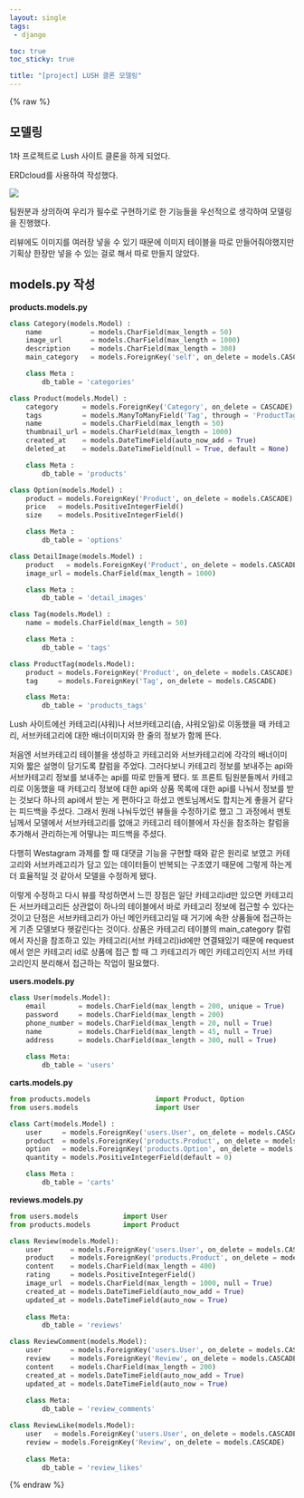 ```yaml
---
layout: single
tags: 
 - django

toc: true
toc_sticky: true

title: "[project] LUSH 클론 모델링"
---
```


{% raw %}

## 모델링

1차 프로젝트로 Lush 사이트 클론을 하게 되었다. 

ERDcloud를 사용하여 작성했다. 

![](https://user-images.githubusercontent.com/61782539/136661786-85fd0e02-a1a8-4bc3-9bc6-41d81a9583a1.png)

팀원분과 상의하여 우리가 필수로 구현하기로 한 기능들을 우선적으로 생각하여 모델링을 진행했다.

리뷰에도 이미지를 여러장 넣을 수 있기 때문에 이미지 테이블을 따로 만들어줘야했지만 기획상 한장만 넣을 수 있는 걸로 해서 따로 만들지 않았다.

## models.py 작성

**products.models.py**

```python
class Category(models.Model) :
    name            = models.CharField(max_length = 50)
    image_url       = models.CharField(max_length = 1000)
    description     = models.CharField(max_length = 300)
    main_category   = models.ForeignKey('self', on_delete = models.CASCADE, null = True, related_name = 'sub_category')

    class Meta :
        db_table = 'categories'

class Product(models.Model) :
    category      = models.ForeignKey('Category', on_delete = CASCADE)
    tags          = models.ManyToManyField('Tag', through = 'ProductTag')
    name          = models.CharField(max_length = 50)
    thumbnail_url = models.CharField(max_length = 1000)
    created_at    = models.DateTimeField(auto_now_add = True)
    deleted_at    = models.DateTimeField(null = True, default = None)

    class Meta :
        db_table = 'products'

class Option(models.Model) :
    product = models.ForeignKey('Product', on_delete = models.CASCADE)
    price   = models.PositiveIntegerField()
    size    = models.PositiveIntegerField()

    class Meta :
        db_table = 'options'

class DetailImage(models.Model) :
    product   = models.ForeignKey('Product', on_delete = models.CASCADE)
    image_url = models.CharField(max_length = 1000)

    class Meta :
        db_table = 'detail_images'

class Tag(models.Model) :
    name = models.CharField(max_length = 50)

    class Meta :
        db_table = 'tags'

class ProductTag(models.Model):
    product = models.ForeignKey('Product', on_delete = models.CASCADE)
    tag     = models.ForeignKey('Tag', on_delete = models.CASCADE)

    class Meta:
        db_table = 'products_tags'
```

Lush 사이트에선 카테고리(샤워)나 서브카테고리(솝, 샤워오일)로 이동했을 때 카테고리, 서브카테고리에 대한 배너이미지와 한 줄의 정보가 함께 뜬다. 

처음엔 서브카테고리 테이블을 생성하고 카테고리와 서브카테고리에 각각의 배너이미지와 짧은 설명이 담기도록 칼럼을 주었다. 그러다보니 카테고리 정보를 보내주는 api와 서브카테고리 정보를 보내주는 api를 따로 만들게 됐다. 또 프론트 팀원분들께서 카테고리로 이동했을 때 카테고리 정보에 대한 api와 상품 목록에 대한 api를 나눠서 정보를 받는 것보다 하나의 api에서 받는 게 편하다고 하셨고 멘토님께서도 합치는게 좋을거 같다는 피드백을 주셨다. 그래서 원래 나눠두었던 뷰들을 수정하기로 했고 그 과정에서 멘토님께서 모델에서 서브카테고리를 없애고 카테고리 테이블에서 자신을 참조하는 칼럼을 추가해서 관리하는게 어떻냐는 피드백을 주셨다.

다행히 Westagram 과제를 할 때 대댓글 기능을 구현할 때와 같은 원리로 보였고 카테고리와 서브카레고리가 담고 있는 데이터들이 반복되는 구조였기 때문에 그렇게 하는게 더 효율적일 것 같아서 모델을 수정하게 됐다.

이렇게 수정하고 다시 뷰를 작성하면서 느낀 장점은 일단 카테고리id만 있으면 카테고리든 서브카테고리든 상관없이 하나의 테이블에서 바로 카테고리 정보에 접근할 수 있다는 것이고 단점은 서브카테고리가 아닌 메인카테고리일 때 거기에 속한 상품들에 접근하는게 기존 모델보다 헷갈린다는 것이다. 상품은 카테고리 테이블의 main_category 칼럼에서 자신을 참조하고 있는 카테고리(서브 카테고리)id에만 연결돼있기 때문에 request에서 얻은 카테고리 id로 상품에 접근 할 때 그 카테고리가 메인 카테고리인지 서브 카테고리인지 분리해서 접근하는 작업이 필요했다.

**users.models.py**

```python
class User(models.Model):
    email        = models.CharField(max_length = 200, unique = True)
    password     = models.CharField(max_length = 200)
    phone_number = models.CharField(max_length = 20, null = True)
    name         = models.CharField(max_length = 45, null = True)
    address      = models.CharField(max_length = 300, null = True)
    
    class Meta:
        db_table = 'users'
```

**carts.models.py**

```python
from products.models                import Product, Option
from users.models                   import User

class Cart(models.Model) :
    user     = models.ForeignKey('users.User', on_delete = models.CASCADE)
    product  = models.ForeignKey('products.Product', on_delete = models.CASCADE)
    option   = models.ForeignKey('products.Option', on_delete = models.CASCADE)
    quantity = models.PositiveIntegerField(default = 0)

    class Meta :
        db_table = 'carts'
```

**reviews.models.py**

```python
from users.models           import User
from products.models        import Product

class Review(models.Model):
    user       = models.ForeignKey('users.User', on_delete = models.CASCADE)
    product    = models.ForeignKey('products.Product', on_delete = models.CASCADE)
    content    = models.CharField(max_length = 400)
    rating     = models.PositiveIntegerField()
    image_url  = models.CharField(max_length = 1000, null = True)
    created_at = models.DateTimeField(auto_now_add = True)
    updated_at = models.DateTimeField(auto_now = True)
    
    class Meta:
        db_table = 'reviews'

class ReviewComment(models.Model):
    user       = models.ForeignKey('users.User', on_delete = models.CASCADE)
    review     = models.ForeignKey('Review', on_delete = models.CASCADE)
    content    = models.CharField(max_length = 200)
    created_at = models.DateTimeField(auto_now_add = True)
    updated_at = models.DateTimeField(auto_now = True)
    
    class Meta:
        db_table = 'review_comments'

class ReviewLike(models.Model):
    user   = models.ForeignKey('users.User', on_delete = models.CASCADE)
    review = models.ForeignKey('Review', on_delete = models.CASCADE)
    
    class Meta:
        db_table = 'review_likes'
```


{% endraw %}

